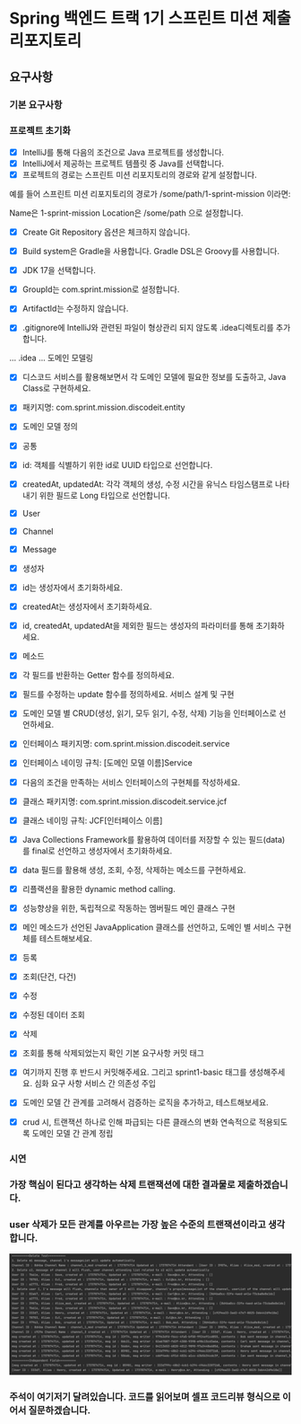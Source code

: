 # Spring 백엔드 트랙 1기 스프린트 미션 제출 리포지토리

## 요구사항

### 기본 요구사항
### 프로젝트 초기화
- [x] IntelliJ를 통해 다음의 조건으로 Java 프로젝트를 생성합니다.
- [x]  IntelliJ에서 제공하는 프로젝트 템플릿 중 Java를 선택합니다.
- [x]  프로젝트의 경로는 스프린트 미션 리포지토리의 경로와 같게 설정합니다.

예를 들어 스프린트 미션 리포지토리의 경로가 /some/path/1-sprint-mission 이라면:

Name은 1-sprint-mission
Location은 /some/path
으로 설정합니다.

- [x]  Create Git Repository 옵션은 체크하지 않습니다.

- [x]  Build system은 Gradle을 사용합니다. Gradle DSL은 Groovy를 사용합니다.
- [x]  JDK 17을 선택합니다.
- [x]  GroupId는 com.sprint.mission로 설정합니다.
- [x]  ArtifactId는 수정하지 않습니다.

- [x]  .gitignore에 IntelliJ와 관련된 파일이 형상관리 되지 않도록 .idea디렉토리를 추가합니다.

...
.idea
...
도메인 모델링
- [x] 디스코드 서비스를 활용해보면서 각 도메인 모델에 필요한 정보를 도출하고, Java Class로 구현하세요.

- [x] 패키지명: com.sprint.mission.discodeit.entity

- [x] 도메인 모델 정의

- [x] 공통

- [x] id: 객체를 식별하기 위한 id로 UUID 타입으로 선언합니다.
- [x] createdAt, updatedAt: 각각 객체의 생성, 수정 시간을 유닉스 타임스탬프로 나타내기 위한 필드로 Long 타입으로 선언합니다.
- [x] User
- [x] Channel
- [x] Message
- [x] 생성자
- [x] id는 생성자에서 초기화하세요.
- [x] createdAt는 생성자에서 초기화하세요.
- [x] id, createdAt, updatedAt을 제외한 필드는 생성자의 파라미터를 통해 초기화하세요.
- [x] 메소드
- [x] 각 필드를 반환하는 Getter 함수를 정의하세요.
- [x] 필드를 수정하는 update 함수를 정의하세요.
서비스 설계 및 구현
- [x] 도메인 모델 별 CRUD(생성, 읽기, 모두 읽기, 수정, 삭제) 기능을 인터페이스로 선언하세요.
- [x] 인터페이스 패키지명: com.sprint.mission.discodeit.service
- [x] 인터페이스 네이밍 규칙: [도메인 모델 이름]Service
- [x] 다음의 조건을 만족하는 서비스 인터페이스의 구현체를 작성하세요.
- [x] 클래스 패키지명: com.sprint.mission.discodeit.service.jcf
- [x] 클래스 네이밍 규칙: JCF[인터페이스 이름]
- [x] Java Collections Framework를 활용하여 데이터를 저장할 수 있는 필드(data)를 final로 선언하고 생성자에서 초기화하세요.
- [x] data 필드를 활용해 생성, 조회, 수정, 삭제하는 메소드를 구현하세요.
- [x] 리플랙션을 활용한 dynamic method calling.
- [x] 성능향상을 위한, 독립적으로 작동하는 멤버필드
메인 클래스 구현
- [x] 메인 메소드가 선언된 JavaApplication 클래스를 선언하고, 도메인 별 서비스 구현체를 테스트해보세요.
- [x] 등록
- [x] 조회(단건, 다건)
- [x] 수정
- [x] 수정된 데이터 조회
- [x] 삭제
- [x] 조회를 통해 삭제되었는지 확인
기본 요구사항 커밋 태그
- [x] 여기까지 진행 후 반드시 커밋해주세요. 그리고 sprint1-basic 태그를 생성해주세요.
심화 요구 사항
서비스 간 의존성 주입
- [x] 도메인 모델 간 관계를 고려해서 검증하는 로직을 추가하고, 테스트해보세요.
- [x] crud 시, 트랜잭션 하나로 인해 파급되는 다른 클래스의 변화 연속적으로 적용되도록 도메인 모델 간 관계 정립

### 시연
### 가장 핵심이 된다고 생각하는 삭제 트랜잭션에 대한 결과물로 제출하겠습니다.
### user 삭제가 모든 관계를 아우르는 가장 높은 수준의 트랜잭션이라고 생각합니다.
![img.png](img.png)




### 주석이 여기저기 달려있습니다. 코드를 읽어보며 셀프 코드리뷰 형식으로 이어서 질문하겠습니다.

